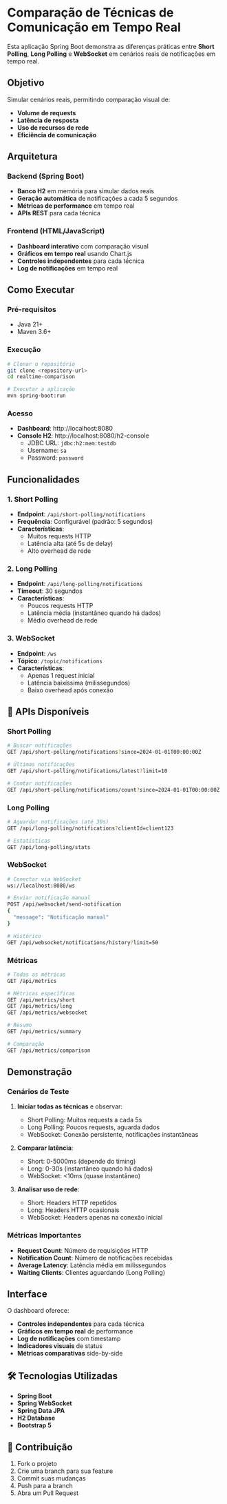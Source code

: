 # Comparação de Técnicas de Comunicação em Tempo Real

Esta aplicação Spring Boot demonstra as diferenças práticas entre **Short Polling**, **Long Polling** e **WebSocket** em cenários reais de notificações em tempo real.

##  Objetivo

Simular cenários reais, permitindo comparação visual de:

- **Volume de requests**
- **Latência de resposta**
- **Uso de recursos de rede**
- **Eficiência de comunicação**

##  Arquitetura

### Backend (Spring Boot)

- **Banco H2** em memória para simular dados reais
- **Geração automática** de notificações a cada 5 segundos
- **Métricas de performance** em tempo real
- **APIs REST** para cada técnica

### Frontend (HTML/JavaScript)

- **Dashboard interativo** com comparação visual
- **Gráficos em tempo real** usando Chart.js
- **Controles independentes** para cada técnica
- **Log de notificações** em tempo real

## Como Executar

### Pré-requisitos

- Java 21+
- Maven 3.6+

### Execução

```bash
# Clonar o repositório
git clone <repository-url>
cd realtime-comparison

# Executar a aplicação
mvn spring-boot:run
```

### Acesso

- **Dashboard**: http://localhost:8080
- **Console H2**: http://localhost:8080/h2-console
  - JDBC URL: `jdbc:h2:mem:testdb`
  - Username: `sa`
  - Password: `password`

##  Funcionalidades

### 1. Short Polling

- **Endpoint**: `/api/short-polling/notifications`
- **Frequência**: Configurável (padrão: 5 segundos)
- **Características**:
  - Muitos requests HTTP
  - Latência alta (até 5s de delay)
  - Alto overhead de rede

### 2. Long Polling

- **Endpoint**: `/api/long-polling/notifications`
- **Timeout**: 30 segundos
- **Características**:
  - Poucos requests HTTP
  - Latência média (instantâneo quando há dados)
  - Médio overhead de rede

### 3. WebSocket

- **Endpoint**: `/ws`
- **Tópico**: `/topic/notifications`
- **Características**:
  - Apenas 1 request inicial
  - Latência baixíssima (milissegundos)
  - Baixo overhead após conexão

## 🔧 APIs Disponíveis

### Short Polling

```bash
# Buscar notificações
GET /api/short-polling/notifications?since=2024-01-01T00:00:00Z

# Últimas notificações
GET /api/short-polling/notifications/latest?limit=10

# Contar notificações
GET /api/short-polling/notifications/count?since=2024-01-01T00:00:00Z
```

### Long Polling

```bash
# Aguardar notificações (até 30s)
GET /api/long-polling/notifications?clientId=client123

# Estatísticas
GET /api/long-polling/stats
```

### WebSocket

```bash
# Conectar via WebSocket
ws://localhost:8080/ws

# Enviar notificação manual
POST /api/websocket/send-notification
{
  "message": "Notificação manual"
}

# Histórico
GET /api/websocket/notifications/history?limit=50
```

### Métricas

```bash
# Todas as métricas
GET /api/metrics

# Métricas específicas
GET /api/metrics/short
GET /api/metrics/long
GET /api/metrics/websocket

# Resumo
GET /api/metrics/summary

# Comparação
GET /api/metrics/comparison
```

## Demonstração

### Cenários de Teste

1. **Iniciar todas as técnicas** e observar:
   
   - Short Polling: Muitos requests a cada 5s
   - Long Polling: Poucos requests, aguarda dados
   - WebSocket: Conexão persistente, notificações instantâneas

2. **Comparar latência**:
   
   - Short: 0-5000ms (depende do timing)
   - Long: 0-30s (instantâneo quando há dados)
   - WebSocket: <10ms (quase instantâneo)

3. **Analisar uso de rede**:
   
   - Short: Headers HTTP repetidos
   - Long: Headers HTTP ocasionais
   - WebSocket: Headers apenas na conexão inicial

### Métricas Importantes

- **Request Count**: Número de requisições HTTP
- **Notification Count**: Número de notificações recebidas
- **Average Latency**: Latência média em milissegundos
- **Waiting Clients**: Clientes aguardando (Long Polling)

## Interface

O dashboard oferece:

- **Controles independentes** para cada técnica
- **Gráficos em tempo real** de performance
- **Log de notificações** com timestamp
- **Indicadores visuais** de status
- **Métricas comparativas** side-by-side



## 🛠️ Tecnologias Utilizadas

- **Spring Boot**
- **Spring WebSocket**
- **Spring Data JPA**
- **H2 Database**
- **Bootstrap 5**

## 🤝 Contribuição

1. Fork o projeto
2. Crie uma branch para sua feature
3. Commit suas mudanças
4. Push para a branch
5. Abra um Pull Request
